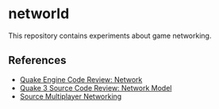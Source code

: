 # networld
This repository contains experiments about game networking.

## References
- [Quake Engine Code Review: Network](http://fabiensanglard.net/quakeSource/quakeSourceNetWork.php)
- [Quake 3 Source Code Review: Network Model](http://fabiensanglard.net/quake3/network.php)
- [Source Multiplayer Networking](https://developer.valvesoftware.com/wiki/Source_Multiplayer_Networking)
